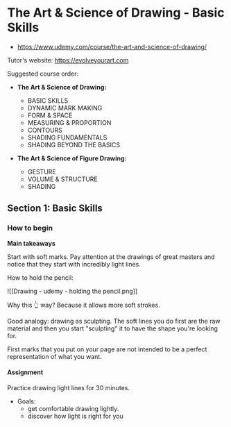 # The Art & Science of Drawing - Basic Skills

- <https://www.udemy.com/course/the-art-and-science-of-drawing/>

Tutor's website: <https://evolveyourart.com>

Suggested course order:

- **The Art & Science of Drawing:**
    - BASIC SKILLS  
    - DYNAMIC MARK MAKING  
    - FORM & SPACE  
    - MEASURING & PROPORTION  
    - CONTOURS  
    - SHADING FUNDAMENTALS  
    - SHADING BEYOND THE BASICS

- **The Art & Science of Figure Drawing:**
    - GESTURE  
    - VOLUME & STRUCTURE  
    - SHADING




## Section 1: Basic Skills

### How to begin

**Main takeaways**

Start with soft marks. Pay attention at the drawings of great masters and notice that they start with incredibly light lines.

How to hold the pencil:

![[Drawing - udemy - holding the pencil.png]]

Why this 👆 way? Because it allows more soft strokes.

Good analogy: drawing as sculpting. The soft lines you do first are the raw material and then you start "sculpting" it to have the shape you're looking for.

First marks that you put on your page are not intended to be a perfect representation of what you want.


#### Assignment

Practice drawing light lines for 30 minutes.

- Goals:
    - get comfortable drawing lightly.
    - discover how light is right for you
